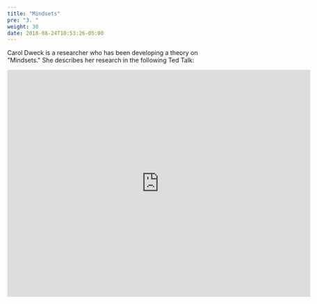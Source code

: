 ```yaml
---
title: "Mindsets"
pre: "3. "
weight: 30
date: 2018-08-24T10:53:26-05:00
---
```


Carol Dweck is a researcher who has been developing a theory on "Mindsets."  She describes her research in the following Ted Talk:

<iframe width="697" height="522" src="https://www.youtube.com/embed/_X0mgOOSpLU" frameborder="0" allow="accelerometer; autoplay; encrypted-media; gyroscope; picture-in-picture" allowfullscreen></iframe>

